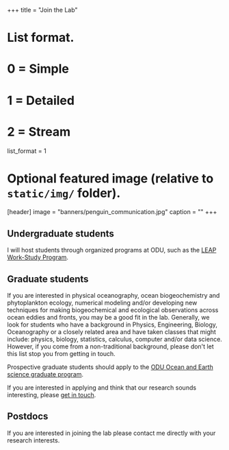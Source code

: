 +++
title = "Join the Lab"


# List format.
#   0 = Simple
#   1 = Detailed
#   2 = Stream
list_format = 1

# Optional featured image (relative to `static/img/` folder).
[header]
image = "banners/penguin_communication.jpg"
caption = ""
+++

## Undergraduate students

I will host students through organized programs at ODU, such as the [LEAP Work-Study Program](https://www.odu.edu/tuition-aid/financial-aid/undergraduate/work-study). 

## Graduate students

If you are interested in physical oceanography, ocean biogeochemistry and phytoplankton ecology, numerical modeling and/or developing new techniques for making biogeochemical and ecological observations across ocean eddies and fronts, you may be a good fit in the lab. Generally, we look for students who have a background in Physics, Engineering, Biology, Oceanography or a closely related area and have taken classes that might include: physics, biology, statistics, calculus, computer and/or data science. However, if you come from a non-traditional background, please don't let this list stop you from getting in touch. 

Prospective graduate students should apply to the [ODU Ocean and Earth science graduate program](https://www.odu.edu/oeas/academics/graduate). 

If you are interested in applying and think that our research sounds interesting, please [get in touch](mailto:sclayton@odu.edu). 

## Postdocs

If you are interested in joining the lab please contact me directly with your research interests. 
